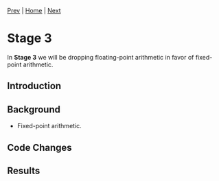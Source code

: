
[Prev](stage2.md) | [Home](../intro.md) | [Next](stage4.md)

# Stage 3

In **Stage 3** we will be dropping floating-point arithmetic in favor of
fixed-point arithmetic. 

## Introduction

## Background

* Fixed-point arithmetic.

## Code Changes

## Results